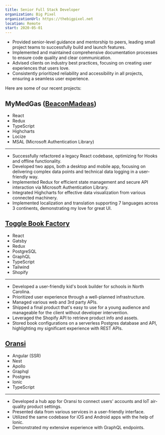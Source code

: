 ```yaml
---
title: Senior Full Stack Developer
organization: Big Pixel
organizationUrl: https://thebigpixel.net
location: Remote
start: 2020-05-01
---
```


- Provided senior-level guidance and mentorship to peers, leading small project teams to successfully build and launch features.
- Implemented and maintained comprehensive documentation processes to ensure code quality and clear communication.
- Advised clients on industry best practices, focusing on creating user experiences that users love.
- Consistently prioritized reliability and accessibility in all projects, ensuring a seamless user experience.

Here are some of our recent projects:

## MyMedGas ([BeaconMadeas](https://www.beaconmedaes.com))

- React
- Redux
- TypeScript
- Highcharts
- Locize
- MSAL (Microsoft Authentication Library)

---

- Successfully refactored a legacy React codebase, optimizing for Hooks and offline functionality.
- Developed two apps, both a desktop and mobile app, focusing on delivering complex data points and technical data logging in a user-friendly way.
- Implemented Redux for efficient state management and secure API interaction via Microsoft Authentication Library.
- Integrated Highcharts for effective data visualization from various connected machinery.
- Implemented localization and translation supporting 7 languages across 3 continents, demonstrating my love for great UI.

## [Toggle Book Factory](https://builder.togglebookfactory.com)

- React
- Gatsby
- Redux
- PostgreSQL
- GraphQL
- TypeScript
- Tailwind
- Shopify

---

- Developed a user-friendly kid's book builder for schools in North Carolina.
- Prioritized user experience through a well-planned infrastructure.
- Managed various web and 3rd party APIs.
- Shipped a final product that's easy to use for a young audience and manageable for the client without developer intervention.
- Leveraged the Shopify API to retrieve product info and assets.
- Stored book configurations on a serverless Postgres database and API, highlighting my significant experience with REST APIs.

## [Oransi](https://www.mapmyair.com)

- Angular (SSR)
- Nest
- Apollo
- Graphql
- Postgres
- Ionic
- TypeScript

---

- Developed a hub app for Oransi to connect users' accounts and IoT air-quality product settings.
- Presented data from various services in a user-friendly interface.
- Utilized the same codebase for iOS and Android apps with the help of Ionic.
- Demonstrated my extensive experience with GraphQL endpoints.
